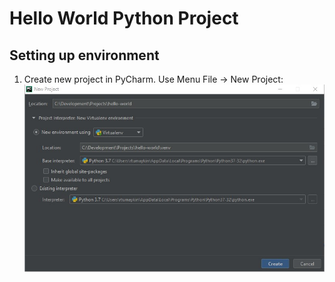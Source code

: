 # Hello World Python Project
## Setting up environment
1. Create new project in PyCharm. Use Menu File -> New Project:
	![New environment](https://github.com/caltech-stem/hello-world/blob/develop/doc/Create%20new%20project.jpg)

